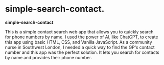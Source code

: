 # simple-search-contact.
**simple-search-contact**

This is a simple contact search web app that allows you to quickly search for phone numbers by name. I used the power of AI, like ChatGPT, to create this app using basic HTML, CSS, and Vanilla JavaScript. As a community nurse in Southwest London, I needed a quick way to find the GP's contact number and this app was the perfect solution. It lets you search for contacts by name and provides their phone number.